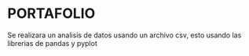 # PORTAFOLIO
Se realizara un analisis de datos usando un archivo csv, esto usando las librerias de pandas y pyplot
